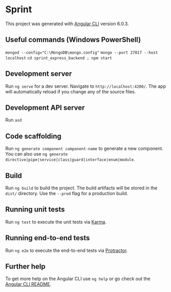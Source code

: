 # Sprint

This project was generated with [Angular CLI](https://github.com/angular/angular-cli) version 6.0.3.

## Useful commands (Windows PowerShell)

` mongod --config="C:\MongoDB\mongo.config" `
` mongo --port 27017 --host localhost `
` cd sprint_express_backend ; npm start `

## Development server

Run `ng serve` for a dev server. Navigate to `http://localhost:4200/`. The app will automatically reload if you change any of the source files.

## Development API server

Run `asd`

## Code scaffolding

Run `ng generate component component-name` to generate a new component. You can also use `ng generate directive|pipe|service|class|guard|interface|enum|module`.

## Build

Run `ng build` to build the project. The build artifacts will be stored in the `dist/` directory. Use the `--prod` flag for a production build.

## Running unit tests

Run `ng test` to execute the unit tests via [Karma](https://karma-runner.github.io).

## Running end-to-end tests

Run `ng e2e` to execute the end-to-end tests via [Protractor](http://www.protractortest.org/).

## Further help

To get more help on the Angular CLI use `ng help` or go check out the [Angular CLI README](https://github.com/angular/angular-cli/blob/master/README.md).
